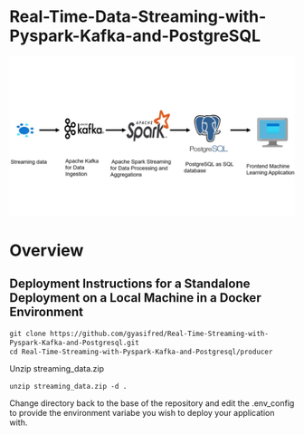 # Real-Time-Data-Streaming-with-Pyspark-Kafka-and-PostgreSQL
![pipeline](pipeline.png)

# Overview

## Deployment Instructions for a Standalone Deployment on a Local Machine in a Docker Environment
```
git clone https://github.com/gyasifred/Real-Time-Streaming-with-Pyspark-Kafka-and-Postgresql.git  
cd Real-Time-Streaming-with-Pyspark-Kafka-and-Postgresql/producer

```
Unzip streaming_data.zip
```
unzip streaming_data.zip -d .

```
Change directory back to the base of the repository and edit the .env_config to provide the environment variabe you wish to deploy your application with.
```
